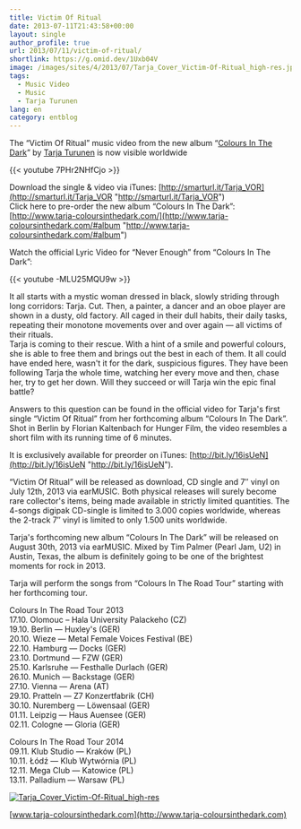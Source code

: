 ```yaml
---
title: Victim Of Ritual
date: 2013-07-11T21:43:58+00:00
layout: single
author_profile: true
url: 2013/07/11/victim-of-ritual/
shortlink: https://g.omid.dev/1Uxb04V
image: /images/sites/4/2013/07/Tarja_Cover_Victim-Of-Ritual_high-res.jpg
tags:
  - Music Video
  - Music
  - Tarja Turunen
lang: en
category: entblog
---
```

The “Victim Of Ritual” music video from the new album “[Colours In The Dark](/2013/05/09/tarja-turunens-new-album-colours-in-the-dark/ "Tarja Turunen’s new album “Colours In The Dark”")” by [Tarja Turunen](/entertainment/artists/tarja-turunen/ "Tarja Turunen") is now visible worldwide

{{< youtube 7PHr2NHfCjo >}}

Download the single & video via iTunes: [http://smarturl.it/Tarja_VOR](http://smarturl.it/Tarja_VOR "http://smarturl.it/Tarja_VOR")  
Click here to pre-order the new album “Colours In The Dark”: [http://www.tarja-coloursinthedark.com/](http://www.tarja-coloursinthedark.com/#album "http://www.tarja-coloursinthedark.com/#album")

Watch the official Lyric Video for “Never Enough” from “Colours In The Dark”:

{{< youtube -MLU25MQU9w >}}

It all starts with a mystic woman dressed in black, slowly striding through long corridors: Tarja. Cut. Then, a painter, a dancer and an oboe player are shown in a dusty, old factory. All caged in their dull habits, their daily tasks, repeating their monotone movements over and over again — all victims of their rituals.  
Tarja is coming to their rescue. With a hint of a smile and powerful colours, she is able to free them and brings out the best in each of them. It all could have ended here, wasn't it for the dark, suspicious figures. They have been following Tarja the whole time, watching her every move and then, chase her, try to get her down. Will they succeed or will Tarja win the epic final battle?

Answers to this question can be found in the official video for Tarja's first single “Victim Of Ritual” from her forthcoming album “Colours In The Dark”. Shot in Berlin by Florian Kaltenbach for Hunger Film, the video resembles a short film with its running time of 6 minutes.

It is exclusively available for preorder on iTunes: [http://bit.ly/16isUeN](http://bit.ly/16isUeN "http://bit.ly/16isUeN").

“Victim Of Ritual” will be released as download, CD single and 7&#8243; vinyl on July 12th, 2013 via earMUSIC. Both physical releases will surely become rare collector's items, being made available in strictly limited quantities. The 4-songs digipak CD-single is limited to 3.000 copies worldwide, whereas the 2-track 7&#8243; vinyl is limited to only 1.500 units worldwide.

Tarja's forthcoming new album “Colours In The Dark” will be released on August 30th, 2013 via earMUSIC. Mixed by Tim Palmer (Pearl Jam, U2) in Austin, Texas, the album is definitely going to be one of the brightest moments for rock in 2013.

Tarja will perform the songs from “Colours In The Road Tour” starting with her forthcoming tour.

Colours In The Road Tour 2013  
17.10. Olomouc &#8211; Hala University Palackeho (CZ)  
19.10. Berlin — Huxley's (GER)  
20.10. Wieze — Metal Female Voices Festival (BE)  
22.10. Hamburg — Docks (GER)  
23.10. Dortmund — FZW (GER)  
25.10. Karlsruhe — Festhalle Durlach (GER)  
26.10. Munich — Backstage (GER)  
27.10. Vienna — Arena (AT)  
29.10. Pratteln — Z7 Konzertfabrik (CH)  
30.10. Nuremberg — Löwensaal (GER)  
01.11. Leipzig — Haus Auensee (GER)  
02.11. Cologne — Gloria (GER)

Colours In The Road Tour 2014  
09.11. Klub Studio — Kraków (PL)  
10.11. Łódź — Klub Wytwórnia (PL)  
12.11. Mega Club — Katowice (PL)  
13.11. Palladium — Warsaw (PL)

[![Tarja_Cover_Victim-Of-Ritual_high-res](/images/2013/07/Tarja_Cover_Victim-Of-Ritual_high-res.jpg)](/images/2013/07/Tarja_Cover_Victim-Of-Ritual_high-res.jpg)

[www.tarja-coloursinthedark.com](http://www.tarja-coloursinthedark.com)